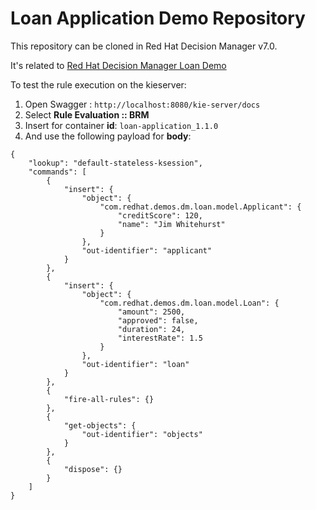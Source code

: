 Loan Application Demo Repository
================================

This repository can be cloned in Red Hat Decision Manager v7.0.

It's related to [Red Hat Decision Manager Loan Demo](https://github.com/jbossdemocentral/rhdm7-loan-demo)

To test the rule execution on the kieserver:

1. Open Swagger : `http://localhost:8080/kie-server/docs`
2. Select **Rule Evaluation :: BRM**
3. Insert for container **id**: `loan-application_1.1.0`
4. And use the following payload for **body**:

```
{
	"lookup": "default-stateless-ksession",
	"commands": [
		{
			"insert": {
				"object": {
					"com.redhat.demos.dm.loan.model.Applicant": {
						"creditScore": 120,
						"name": "Jim Whitehurst"
					}
				},
				"out-identifier": "applicant"
			}
		},
		{
			"insert": {
				"object": {
					"com.redhat.demos.dm.loan.model.Loan": {
						"amount": 2500,
						"approved": false,
						"duration": 24,
						"interestRate": 1.5
					}
				},
				"out-identifier": "loan"
			}
		},
		{
			"fire-all-rules": {}
		},
		{
			"get-objects": {
				"out-identifier": "objects"
			}
		},
		{
			"dispose": {}
		}
	]
}
```
